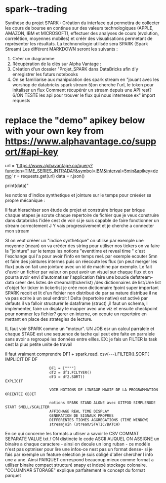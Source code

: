 # spark--trading

Synthèse du projet SPARK :
Création du interface qui permettra de collecter les cours de bourse en continue sur des valeurs technologiques (APPLE, AMAZON, IBM et MICROSOFT), effectuer des analyses de cours (evolution, correlétion, moyennes mobiles) et créér des visualisations
permetant de représenter les résultats.
La technonologie utilisée sera SPARK (Spark Stream)
Les différent MARKDOWN seront les suivants :
1) Créer un diagramme
2) Récupération de la clés sur Alpha Vantage :
3) Création d'un dossier "Projet_SPARK dans DataBricks afin d'y enregistrer les futurs notebooks
4) On se familiarise aux manipulation des spark stream en "jouant avec les worshop de databricks spark stream
5)on cherche l'url, le token pour initaliser un flux 
Comment récupérér un stream depuis une API rest?
6/ON TESTE les api pour trouver le flux qui nous interresse
ex"
import requests

# replace the "demo" apikey below with your own key from https://www.alphavantage.co/support/#api-key
url = 'https://www.alphavantage.co/query?function=TIME_SERIES_INTRADAY&symbol=IBM&interval=5min&apikey=demo'
r = requests.get(url)
data = r.json()

print(data)"

les notions d'indice synthetique et jointure sur le temps pour créeéer sa propre mécanique :

Il faut hierachiser son étude de projet et construire brique par brique chaque etapes
je scrute chaque repertoire de fichier que je veux construire dans databricks
l'idée cest de voir si je suis capable de faire fonctionner un stream correctement
J Y vais progressivement et je cherche a connecter mon stream

SI on veut crééer un "indice synthetique" on utilise par exemple une moyenne (mean)
on va crééer des string pour utiliser nos tickers on va faire la "jointure" sur le temps 
les notions "eventtime et reveal time " c'est l'exchange qui l'a pour avoir l'info en temps reel.
par exemple ecouter 5mn et faire des jointures internes puis on réecoute les flux (on peut merger les flux) puis on fait une jointure avec un id de machine par exemple.
Le fait d'avoir un fichier par valeur on peut avoir un visuel sur chaque flux et on pourra avoir envi d'automatiser l'application
faire une boucle defstream-data
créer des listes de streamall(tickerlist) /des dictionnaires de list/Une list d'objet
    for ticker in tickerlist
    je crée mon dictionnaire 
    !point super important SPARK recoit et lit d'un fichier non distribué de par sa nature distribue il ne va pas ecrire à un seul endroit !
    Delta (repertoire native) est activé par defauts 
    il va falloir structurér le dataframe (struct) ,il faut un schema, l implementer, faire un display le mapper avec une viz et ensuite 
checkpoint pour nommer les fichier? gerer en interne, on ecoute un repertoire en mettant en place des strategies de lecture.

IL faut voir SPARK comme un "moteur". UN JOB esr un calcul parralele et chaque STAGE est une sequence de tache qui peut etre faite en parralele sans avoir a regroupé les données entre ellles. EX: je fais un FILTER la task cest la plus petite unite de travail

il faut vraiment comprendre DF1  +  spark.read. csv(---).FILTER().SORT(                              IMPLICIT
                                                             DF    DF        
                                                             
                        DF1 = [""""]
                        df2 = df1.FILTYER()
                        df3 = df2.SORT()                                  EXPLICIT
                        
                        VOIR NOTIONS DE LINEAGE MAGIE DE LA PROGRAMMATION ORIENTEE OBJET
                        
                        notions SPARK STAND ALONE avec GITPOD SIMPLENODE START SMELL/SCALITER
                        AFFICHAGE REAL TIME DISPLAY
                        GENERATION DE SIGNAUX PROPRES
                        DIFFERENTES TIOMES AGGREGATIONS (TIME WINDOW)
                        streamjoin (stream/STATIC/BATCH)
                        
                        
 En ce qui concerne les formats a utliser a savoir le CSV COMMAT SEPARATE VALUE txt / ON distincte le code ASCII AUQUEL ON ASSIGNE un binaire a chaque caractere - ainsi on deoule un long ruban - ce modéle n'est pas optmiser pour lire une infos-ce nest pas un format dense- si je fais par exemple un feature selection je suis obligé d'aller chercher l info une a une.
 Ainsi PARQUET correspond beaucoup mieux comme format a utiliser binaire compact structuré snapy et indexé stockage colonaire.
 "COLUMNAR STORAGE" explique parfaitement le concept du format parquet 
